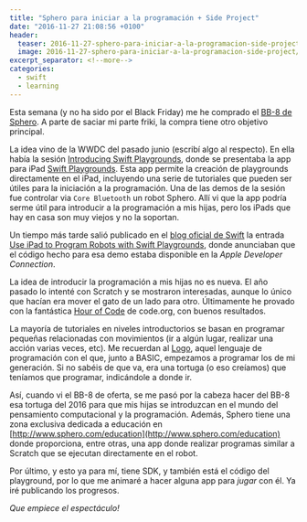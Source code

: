```yaml
---
title: "Sphero para iniciar a la programación + Side Project"
date: "2016-11-27 21:08:56 +0100"
header:
  teaser: 2016-11-27-sphero-para-iniciar-a-la-programacion-side-project/HJ4R2-150x150.jpeg
  image: 2016-11-27-sphero-para-iniciar-a-la-programacion-side-project/HJ4R2.jpeg
excerpt_separator: <!--more-->
categories:
  - swift
  - learning
---
```


Esta semana (y no ha sido por el Black Friday) me he comprado el  [BB-8 de Sphero](http://www.sphero.com/starwars/bb8). A parte de saciar mi parte friki, la compra tiene otro objetivo principal.

La idea vino de la WWDC del pasado junio (escribí algo al respecto). En ella había la sesión [Introducing Swift Playgrounds](https://developer.apple.com/videos/play/wwdc2016/408/), donde se presentaba la app para iPad [Swift Playgrounds](http://appstore.com/swiftplaygrounds). Esta app permite la creación de playgrounds directamente en el iPad, incluyendo una serie de tutoriales que pueden ser útiles para la iniciación a la programación. Una de las demos de la sesión fue controlar via `Core Bluetooth` un robot Sphero. Allí vi que la app podría serme útil para introducir a la programación a mis hijas, pero los iPads que hay en casa son muy viejos y no la soportan.

<!--more-->

Un tiempo más tarde salió publicado en el [blog oficial de Swift](https://developer.apple.com/swift/blog) la entrada [Use iPad to Program Robots with Swift Playgrounds](https://developer.apple.com/swift/blog/?id=38), donde anunciaban que el código hecho para esa demo estaba disponible en la *Apple Developer Connection*.

La idea de introducir la programación a mis hijas no es nueva. El año pasado lo intenté con Scratch y se mostraron interesadas, aunque lo único que hacían era mover el gato de un lado para otro. Últimamente he provado con la fantástica [Hour of Code](https://code.org/learn) de code.org, con buenos resultados.

La mayoría de tutoriales en niveles introductorios se basan en programar pequeñas relacionadas con movimientos (ir a algún lugar, realizar una acción varias veces, etc). Me recuerdan al [Logo](https://en.wikipedia.org/wiki/Logo_%28programming_language%29), aquel lenguaje de programación con el que, junto a BASIC, empezamos a programar los de mi generación. Si no sabéis de que va, era una tortuga (o eso creíamos) que teníamos que programar, indicándole a donde ir.

Así, cuando vi el BB-8 de oferta, se me pasó por la cabeza hacer del BB-8 esa tortuga del 2016 para que mis hijas se introduzcan en el mundo del pensamiento computacional y la programación. Además, Sphero tiene una zona exclusiva dedicada a educación en [http://www.sphero.com/education](http://www.sphero.com/education) donde proporciona, entre otras, una app donde realizar programas similar a Scratch que se ejecutan directamente en el robot.

Por último, y esto ya para mí, tiene SDK, y también está el código del playground, por lo que me animaré a hacer alguna app para *jugar* con él. Ya iré publicando los progresos.

*Que empiece el espectáculo!*
